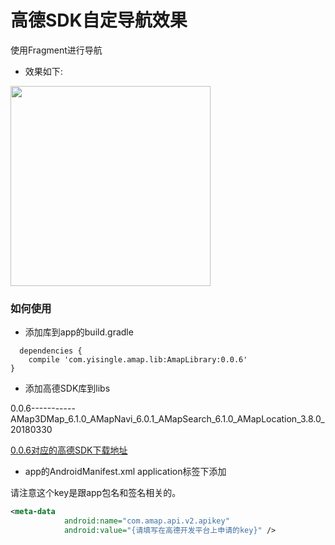 # 高德SDK自定导航效果


使用Fragment进行导航
* 效果如下:
<img width="320px" src="http://ohsx1h37z.bkt.clouddn.com/%E9%AB%98%E5%BE%B7%E5%AF%BC%E8%88%AA%E6%95%88%E6%9E%9C%E5%9B%BE1.png"/>



### 如何使用


* 添加库到app的build.gradle
```
  dependencies {
    compile 'com.yisingle.amap.lib:AmapLibrary:0.0.6'
}
```
* 添加高德SDK库到libs

0.0.6-----------AMap3DMap_6.1.0_AMapNavi_6.0.1_AMapSearch_6.1.0_AMapLocation_3.8.0_20180330

[0.0.6对应的高德SDK下载地址](http://p6wqjwt3q.bkt.clouddn.com/0.0.6%E5%AF%B9%E5%BA%94%E9%AB%98%E5%BE%B7SDK.zip)

* app的AndroidManifest.xml application标签下添加      
 
请注意这个key是跟app包名和签名相关的。
```xml
<meta-data
            android:name="com.amap.api.v2.apikey"
            android:value="{请填写在高德开发平台上申请的key}" />
            
```







